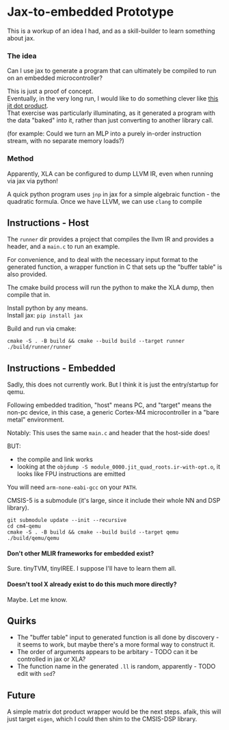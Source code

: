 # Jax-to-embedded Prototype

This is a workup of an idea I had, and as a skill-builder to learn something about jax.

### The idea

Can I use jax to generate a program that can ultimately be compiled to run on an embedded
microcontroller?

This is just a proof of concept.  
Eventually, in the very long run, I would like to do something clever like
[this jit dot product](https://github.com/dddrrreee/cs240lx-24spr/tree/main/labs/1-dynamic-code-gen#part-5-make-a-jitter-for-dot-product).  
That exercise was particularly illuminating, as it generated a program with the data "baked" into it,
rather than just converting to another library call.

(for example: Could we turn an MLP into a purely in-order instruction stream, with no separate memory loads?)

### Method

Apparently, XLA can be configured to dump LLVM IR, even when running via jax via python!

A quick python program uses `jnp` in jax for a simple algebraic function - the quadratic formula.
Once we have LLVM, we can use `clang` to compile

## Instructions - Host

The `runner` dir provides a project that compiles the llvm IR and provides a header, and a `main.c`
to run an example.

For convenience, and to deal with the necessary input format to the generated function, a wrapper
function in C that sets up the "buffer table" is also provided.

The cmake build process will run the python to make the XLA dump, then compile that in.

Install python by any means.  
Install jax: `pip install jax`

Build and run via cmake:
```
cmake -S . -B build && cmake --build build --target runner
./build/runner/runner
```

## Instructions - Embedded

Sadly, this does not currently work. But I think it is just the entry/startup for qemu.

Following embedded tradition, "host" means PC, and "target" means the non-pc device, in this case, a generic Cortex-M4
microcontroller in a "bare metal" environment.

Notably: This uses the same `main.c` and header that the host-side does!

BUT:  
- the compile and link works
- looking at the `objdump -S module_0000.jit_quad_roots.ir-with-opt.o`, it looks like FPU instructions are emitted

You will need `arm-none-eabi-gcc` on your `PATH`.

CMSIS-5 is a submodule (it's large, since it include their whole NN and DSP library).

```
git submodule update --init --recursive
cd cm4-qemu
cmake -S . -B build && cmake --build build --target qemu
./build/qemu/qemu
```

#### Don't other MLIR frameworks for embedded exist?

Sure. tinyTVM, tinyIREE. I suppose I'll have to learn them all.

#### Doesn't tool X already exist to do this much more directly?

Maybe. Let me know.

## Quirks

- The "buffer table" input to generated function is all done by discovery - it seems to work, 
but maybe there's a more formal way to construct it.
- The order of arguments appears to be arbitary - TODO can it be controlled in jax or XLA?
- The function name in the generated `.ll` is random, apparently - TODO edit with `sed`?

## Future

A simple matrix dot product wrapper would be the next steps. afaik, this will just target `eigen`,
which I could then shim to the CMSIS-DSP library.